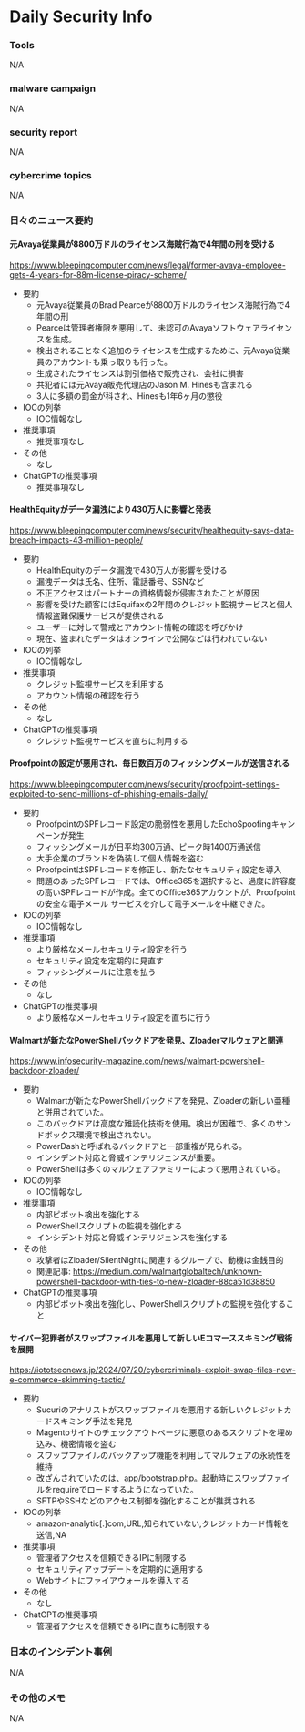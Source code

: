 # Daily Security Info

### Tools
N/A

### malware campaign
N/A

### security report
N/A

### cybercrime topics
N/A

### 日々のニュース要約

#### 元Avaya従業員が8800万ドルのライセンス海賊行為で4年間の刑を受ける
https://www.bleepingcomputer.com/news/legal/former-avaya-employee-gets-4-years-for-88m-license-piracy-scheme/

- 要約
    - 元Avaya従業員のBrad Pearceが8800万ドルのライセンス海賊行為で4年間の刑
    - Pearceは管理者権限を悪用して、未認可のAvayaソフトウェアライセンスを生成。
    - 検出されることなく追加のライセンスを生成するために、元Avaya従業員のアカウントも乗っ取りも行った。
    - 生成されたライセンスは割引価格で販売され、会社に損害
    - 共犯者には元Avaya販売代理店のJason M. Hinesも含まれる
    - 3人に多額の罰金が科され、Hinesも1年6ヶ月の懲役
- IOCの列挙
    - IOC情報なし
- 推奨事項
    - 推奨事項なし
- その他
    - なし
- ChatGPTの推奨事項
    - 推奨事項なし

#### HealthEquityがデータ漏洩により430万人に影響と発表
https://www.bleepingcomputer.com/news/security/healthequity-says-data-breach-impacts-43-million-people/

- 要約
    - HealthEquityのデータ漏洩で430万人が影響を受ける
    - 漏洩データは氏名、住所、電話番号、SSNなど
    - 不正アクセスはパートナーの資格情報が侵害されたことが原因
    - 影響を受けた顧客にはEquifaxの2年間のクレジット監視サービスと個人情報盗難保護サービスが提供される
    - ユーザーに対して警戒とアカウント情報の確認を呼びかけ
    - 現在、盗まれたデータはオンラインで公開などは行われていない
- IOCの列挙
    - IOC情報なし
- 推奨事項
    - クレジット監視サービスを利用する
    - アカウント情報の確認を行う
- その他
    - なし
- ChatGPTの推奨事項
    - クレジット監視サービスを直ちに利用する

#### Proofpointの設定が悪用され、毎日数百万のフィッシングメールが送信される
https://www.bleepingcomputer.com/news/security/proofpoint-settings-exploited-to-send-millions-of-phishing-emails-daily/

- 要約
    - ProofpointのSPFレコード設定の脆弱性を悪用したEchoSpoofingキャンペーンが発生
    - フィッシングメールが日平均300万通、ピーク時1400万通送信
    - 大手企業のブランドを偽装して個人情報を盗む
    - ProofpointはSPFレコードを修正し、新たなセキュリティ設定を導入
    - 問題のあったSPFレコードでは、Office365を選択すると、過度に許容度の高いSPFレコードが作成。全てのOffice365アカウントが、Proofpoint の安全な電子メール サービスを介して電子メールを中継できた。
- IOCの列挙
    - IOC情報なし
- 推奨事項
    - より厳格なメールセキュリティ設定を行う
    - セキュリティ設定を定期的に見直す
    - フィッシングメールに注意を払う
- その他
    - なし
- ChatGPTの推奨事項
    - より厳格なメールセキュリティ設定を直ちに行う

#### Walmartが新たなPowerShellバックドアを発見、Zloaderマルウェアと関連
https://www.infosecurity-magazine.com/news/walmart-powershell-backdoor-zloader/

- 要約
    - Walmartが新たなPowerShellバックドアを発見、Zloaderの新しい亜種と併用されていた。
    - このバックドアは高度な難読化技術を使用。検出が困難で、多くのサンドボックス環境で検出されない。
    - PowerDashと呼ばれるバックドアと一部重複が見られる。
    - インシデント対応と脅威インテリジェンスが重要。
    - PowerShellは多くのマルウェアファミリーによって悪用されている。
- IOCの列挙
    - IOC情報なし
- 推奨事項
    - 内部ピボット検出を強化する
    - PowerShellスクリプトの監視を強化する
    - インシデント対応と脅威インテリジェンスを強化する
- その他
    - 攻撃者はZloader/SilentNightに関連するグループで、動機は金銭目的
    - 関連記事: https://medium.com/walmartglobaltech/unknown-powershell-backdoor-with-ties-to-new-zloader-88ca51d38850
- ChatGPTの推奨事項
    - 内部ピボット検出を強化し、PowerShellスクリプトの監視を強化すること

#### サイバー犯罪者がスワップファイルを悪用して新しいEコマーススキミング戦術を展開
https://iototsecnews.jp/2024/07/20/cybercriminals-exploit-swap-files-new-e-commerce-skimming-tactic/

- 要約
    - Sucuriのアナリストがスワップファイルを悪用する新しいクレジットカードスキミング手法を発見
    - Magentoサイトのチェックアウトページに悪意のあるスクリプトを埋め込み、機密情報を盗む
    - スワップファイルのバックアップ機能を利用してマルウェアの永続性を維持
    - 改ざんされていたのは、app/bootstrap.php。起動時にスワップファイルをrequireでロードするようになっていた。
    - SFTPやSSHなどのアクセス制御を強化することが推奨される
- IOCの列挙
    - amazon-analytic[.]com,URL,知られていない,クレジットカード情報を送信,NA
- 推奨事項
    - 管理者アクセスを信頼できるIPに制限する
    - セキュリティアップデートを定期的に適用する
    - Webサイトにファイアウォールを導入する
- その他
    - なし
- ChatGPTの推奨事項
    - 管理者アクセスを信頼できるIPに直ちに制限する

### 日本のインシデント事例
N/A

### その他のメモ
N/A